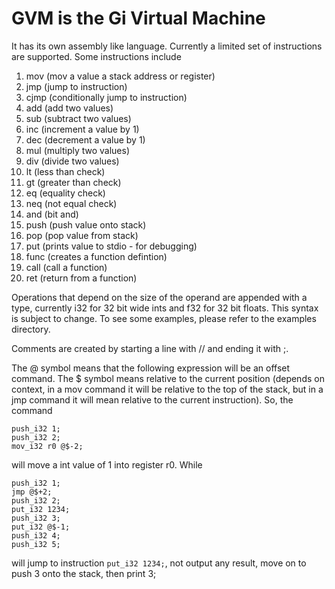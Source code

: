 # GVM is the Gi Virtual Machine
It has its own assembly like language. Currently a limited set of instructions are supported. Some instructions include 
1. mov (mov a value a stack address or register)
2. jmp (jump to instruction)
3. cjmp (conditionally jump to instruction)
4. add (add two values)
5. sub (subtract two values)
6. inc (increment a value by 1)
7. dec (decrement a value by 1)
8. mul (multiply two values)
9. div (divide two values)
10. lt (less than check)
11. gt (greater than check)
12. eq (equality check)
13. neq (not equal check)
14. and (bit and)
15. push (push value onto stack)
16. pop (pop value from stack)
17. put (prints value to stdio - for debugging)
18. func (creates a function defintion)
19. call (call a function)
20. ret (return from a function)

Operations that depend on the size of the operand are appended with a type, currently i32 for 32 bit wide ints and f32 for 32 bit floats. This syntax is subject to change. To see some examples, please refer to the examples directory. 

Comments are created by starting a line with // and ending it with ;.


The @ symbol means that the following expression will be an offset command. The $ symbol means relative to the current position (depends on context, in a mov command it will be relative to the top of the stack, but in a jmp command it will mean relative to the current instruction). So, the command

```
push_i32 1;
push_i32 2;
mov_i32 r0 @$-2;
```

will move a int value of 1 into register r0. While

```
push_i32 1;
jmp @$+2;
push_i32 2;
put_i32 1234;
push_i32 3;
put_i32 @$-1;
push_i32 4;
push_i32 5;
```

will jump to instruction `put_i32 1234;`, not output any result, move on to push 3 onto the stack, then print 3;